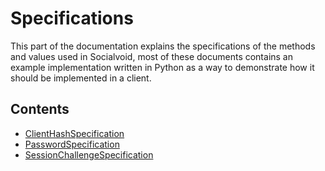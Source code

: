 # Specifications

This part of the documentation explains the specifications of the methods
and values used in Socialvoid, most of these documents contains an example
implementation written in Python as a way to demonstrate how it should
be implemented in a client. 


## Contents

 - [ClientHashSpecification](ClientHashSpecification.md)
 - [PasswordSpecification](PasswordSpecification.md)
 - [SessionChallengeSpecification](SessionChallengeSpecification.md)
